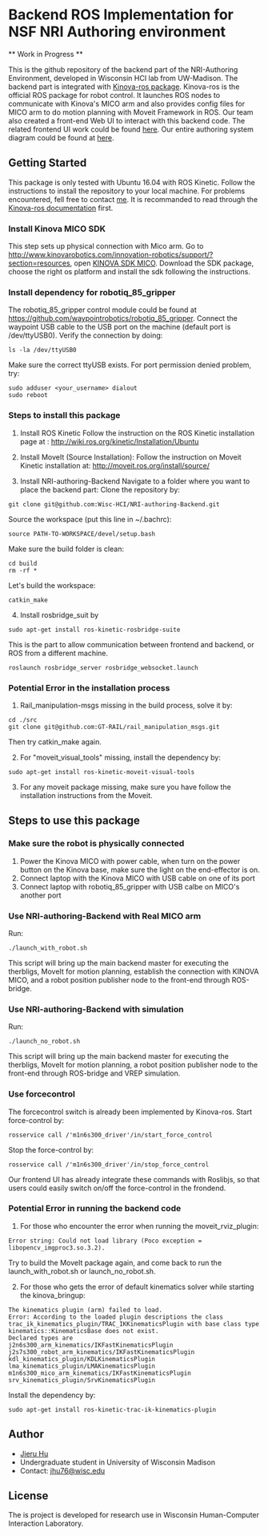 # Backend ROS Implementation for NSF NRI Authoring environment

** Work in Progress **

This is the github repository of the backend part of the NRI-Authoring Environment, developed in Wisconsin HCI lab from UW-Madison. The backend part is integrated with [Kinova-ros package](https://github.com/Kinovarobotics/kinova-ros). Kinova-ros is the official ROS package for robot control. It launches ROS nodes to communicate with Kinova's MICO arm and also provides config files for MICO arm to do motion planning with Moveit Framework in ROS. Our team also created a front-end Web UI to interact with this backend code. The related frontend UI work could be found [here](https://github.com/Wisc-HCI/nri-authoring-environment). Our entire authoring system diagram could be found at [here](https://drive.google.com/file/d/1kFAraRG7uNckDeX9NCUA1vOekMJZl78d/view?usp=sharing).

## Getting Started
This package is only tested with Ubuntu 16.04 with ROS Kinetic. Follow the instructions to install the repository to your local machine. For problems encountered, fell free to contact [me](#author).
It is recommanded to read through the [Kinova-ros documentation](https://github.com/Kinovarobotics/kinova-ros#important) first.

### Install Kinova MICO SDK
This step sets up physical connection with Mico arm.
Go to http://www.kinovarobotics.com/innovation-robotics/support/?section=resources, open [KINOVA SDK MICO](https://drive.google.com/file/d/0B790iVm0vRTlUkV2ZnBDdGVuM2M/view). Download the SDK package, choose the right os platform and install the sdk following the instructions.

### Install dependency for robotiq_85_gripper
The robotiq_85_gripper control module could be found at
https://github.com/waypointrobotics/robotiq_85_gripper. Connect the waypoint USB cable to the USB port on
the machine (default port is /dev/ttyUSB0). Verify the connection by doing:
```
ls -la /dev/ttyUSB0
```
Make sure the correct ttyUSB exists. For port permission denied problem, try:
```
sudo adduser <your_username> dialout
sudo reboot
```

### Steps to install this package

1. Install ROS Kinetic 
  Follow the instruction on the ROS Kinetic installation page at : http://wiki.ros.org/kinetic/Installation/Ubuntu

2. Install MoveIt (Source Installation):
  Follow the instruction on Moveit Kinetic installation at: http://moveit.ros.org/install/source/
  
3. Install NRI-authoring-Backend
  Navigate to a folder where you want to place the backend part:
  Clone the repository by:
  ```
  git clone git@github.com:Wisc-HCI/NRI-authoring-Backend.git
  ```

  Source the workspace (put this line in ~/.bachrc):
  ```
  source PATH-TO-WORKSPACE/devel/setup.bash
  ```
  Make sure the build folder is clean:
  ```
  cd build
  rm -rf *
  ```
  Let's build the workspace:
  ```
  catkin_make
  ```
4. Install rosbridge_suit by
  ```
  sudo apt-get install ros-kinetic-rosbridge-suite
  ```

  This is the part to allow communication between frontend and backend, or ROS from a different machine.
  ```
  roslaunch rosbridge_server rosbridge_websocket.launch
  ```

### Potential Error in the installation process
1. Rail_manipulation-msgs missing in the build process, solve it by:
  ```
  cd ./src
  git clone git@github.com:GT-RAIL/rail_manipulation_msgs.git
  ```
  Then try catkin_make again.
  
2. For "moveit_visual_tools" missing, install the dependency by:
  ```
  sudo apt-get install ros-kinetic-moveit-visual-tools
  ```
3. For any moveit package missing, make sure you have follow the installation instructions from the Moveit. 

## Steps to use this package

### Make sure the robot is physically connected
  1. Power the Kinova MICO with power cable, when turn on the power button on the Kinova base, make sure the light on the end-effector is on.
  2. Connect laptop with the Kinova MICO with USB cable on one of its port
  3. Connect laptop with robotiq_85_gripper with USB calbe on MICO's another port

### Use NRI-authoring-Backend with Real MICO arm
  Run:
  ```
  ./launch_with_robot.sh
  ```
  This script will bring up the main backend master for executing the therbligs, MoveIt for motion planning, establish the connection with KINOVA MICO, and a robot position publisher node to the front-end through ROS-bridge.


### Use NRI-authoring-Backend with simulation
  Run:
  ```
  ./launch_no_robot.sh
  ```
  This script will bring up the main backend master for executing the therbligs, MoveIt for motion planning, a robot position publisher node to the front-end through ROS-bridge and VREP simulation.

### Use forcecontrol
  The forcecontrol switch is already been implemented by Kinova-ros.
  Start force-control by:
  ```
  rosservice call /'m1n6s300_driver'/in/start_force_control
  ```
  Stop the force-control by:
  ```
  rosservice call /'m1n6s300_driver'/in/stop_force_control
  ```
  Our frontend UI has already integrate these commands with Roslibjs, so that users could easily switch on/off the force-control in the frondend.

### Potential Error in running the backend code
1. For those who encounter the error when running the moveit_rviz_plugin:
  ```
Error string: Could not load library (Poco exception = libopencv_imgproc3.so.3.2). 
  ```
Try to build the MoveIt package again, and come back to run the launch_with_robot.sh or launch_no_robot.sh.

2. For those who gets the error of default kinematics solver while starting the kinova_bringup:
  ```
The kinematics plugin (arm) failed to load. 
Error: According to the loaded plugin descriptions the class
trac_ik_kinematics_plugin/TRAC_IKKinematicsPlugin with base class type kinematics::KinematicsBase does not exist.
Declared types are
j2n6s300_arm_kinematics/IKFastKinematicsPlugin
j2s7s300_robot_arm_kinematics/IKFastKinematicsPlugin
kdl_kinematics_plugin/KDLKinematicsPlugin
lma_kinematics_plugin/LMAKinematicsPlugin
m1n6s300_mico_arm_kinematics/IKFastKinematicsPlugin
srv_kinematics_plugin/SrvKinematicsPlugin
  ```
  Install the dependency by:
  ```
  sudo apt-get install ros-kinetic-trac-ik-kinematics-plugin
  ```

## Author
- [Jieru Hu](https://github.com/JerryHu1994)<br/>
- Undergraduate student in University of Wisconsin Madison<br/>
- Contact: jhu76@wisc.edu<br/>

## License
The is project is developed for research use in Wisconsin Human-Computer Interaction Laboratory.
